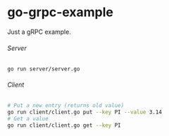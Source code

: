 # go-grpc-example

Just a gRPC example.

###### Server
```
go run server/server.go
```

###### Client
```sh
# Put a new entry (returns old value)
go run client/client.go put --key PI --value 3.14
# Get a value
go run client/client.go get --key PI
```